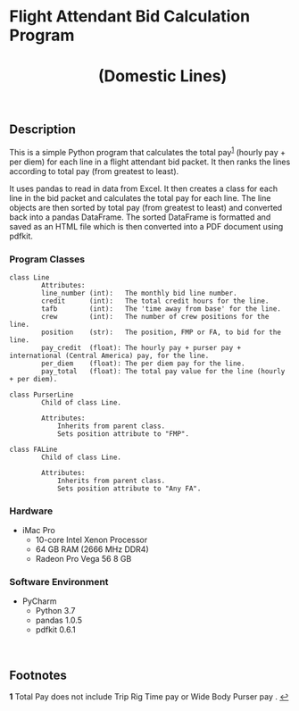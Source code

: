 # Flight Attendant Bid Calculation Program  
# &nbsp; &nbsp; &nbsp; &nbsp; &nbsp; &nbsp; &nbsp; &nbsp; &nbsp; &nbsp; &nbsp; &nbsp; (Domestic Lines)

<br /> 

## Description

This is a simple Python program that calculates the total pay<sup id="a1">[1](#f1)</sup> (hourly pay + per diem) for each line in a flight 
attendant bid packet. It then ranks the lines according to total pay (from greatest to least).


It uses pandas to read in data from Excel. It then creates a class for each line in the bid packet and calculates 
the total pay for each line. The line objects are then sorted by total pay (from greatest to least) and converted
back into a pandas DataFrame. The sorted DataFrame is formatted and saved as an HTML file which is then converted 
into a PDF document using pdfkit. 

### Program Classes
```
class Line
        Attributes:
        line_number (int):   The monthly bid line number.
        credit      (int):   The total credit hours for the line.
        tafb        (int):   The 'time away from base' for the line.
        crew        (int):   The number of crew positions for the line.
        position    (str):   The position, FMP or FA, to bid for the line.
        pay_credit  (float): The hourly pay + purser pay + international (Central America) pay, for the line.
        per_diem    (float): The per diem pay for the line.
        pay_total   (float): The total pay value for the line (hourly + per diem).
```
```
class PurserLine
        Child of class Line.

        Attributes:
            Inherits from parent class.
            Sets position attribute to "FMP".
```
```
class FALine
        Child of class Line.

        Attributes:
            Inherits from parent class.
            Sets position attribute to "Any FA".
```

### Hardware
* iMac Pro
  * 10-core Intel Xenon Processor
  * 64 GB RAM (2666 MHz DDR4)
  * Radeon Pro Vega 56 8 GB

### Software Environment
* PyCharm 
	* Python 3.7
	* pandas 1.0.5
	* pdfkit 0.6.1

<br /> 


## Footnotes

<b id="f1">1</b> Total Pay does not include Trip Rig Time pay or Wide Body Purser pay . [↩](#a1)
